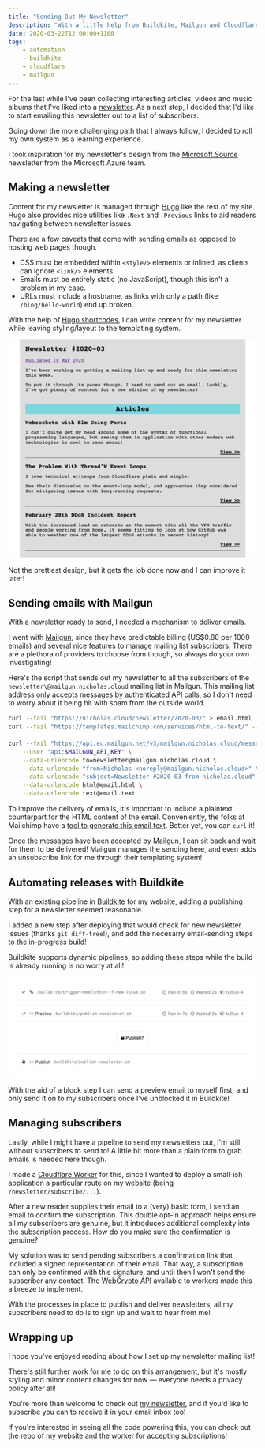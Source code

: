 ```yaml
---
title: "Sending Out My Newsletter"
description: "With a little help from Buildkite, Mailgun and Cloudflare!"
date: 2020-03-22T12:00:00+1100
tags:
    - automation
    - buildkite
    - cloudflare
    - mailgun
---
```


For the last while I've been collecting interesting articles, videos and music albums that I've liked into a [newsletter](/newsletter/). As a next step, I decided that I'd like to start emailing this newsletter out to a list of subscribers.

Going down the more challenging path that I always follow, I decided to roll my own system as a learning experience.

<!--more-->

I took inspiration for my newsletter's design from the [Microsoft.Source](https://azure.microsoft.com/en-us/resources/join-the-azure-developer-community/) newsletter from the Microsoft Azure team.

## Making a newsletter

Content for my newsletter is managed through [Hugo](https://gohugo.io) like the rest of my site. Hugo also provides nice utilities like `.Next` and `.Previous` links to aid readers navigating between newsletter issues.

There are a few caveats that come with sending emails as opposed to hosting web pages though.

-   CSS must be embedded within `<style/>` elements or inlined, as clients can ignore `<link/>` elements.
-   Emails must be entirely static (no JavaScript), though this isn't a problem in my case.
-   URLs must include a hostname, as links with only a path (like `/blog/hello-world`) end up broken.

With the help of [Hugo shortcodes](https://gohugo.io/content-management/shortcodes/), I can write content for my newsletter while leaving styling/layout to the templating system.

![A screenshot of my newsletter, with a introductory paragraph and a collection of blog posts group under "Articles"](./newsletter.png)

Not the prettiest design, but it gets the job done now and I can improve it later!

## Sending emails with Mailgun

With a newsletter ready to send, I needed a mechanism to deliver emails.

I went with [Mailgun](https://mailgun.com), since they have predictable billing (US\$0.80 per 1000 emails) and several nice features to manage mailing list subscribers. There are a plethora of providers to choose from though, so always do your own investigating!

Here's the script that sends out my newsletter to all the subscribers of the `newsletter\@mailgun.nicholas.cloud` mailing list in Mailgun. This mailing list address only accepts messages by authenticated API calls, so I don't need to worry about it being hit with spam from the outside world.

```sh
curl --fail "https://nicholas.cloud/newsletter/2020-03/" > email.html
curl --fail "https://templates.mailchimp.com/services/html-to-text/" --data-urlencode html@email.html > email.text

curl --fail "https://api.eu.mailgun.net/v3/mailgun.nicholas.cloud/messages" \
    --user "api:$MAILGUN_API_KEY" \
    --data-urlencode to=newsletter@mailgun.nicholas.cloud \
    --data-urlencode "from=Nicholas <noreply@mailgun.nicholas.cloud>" \
    --data-urlencode "subject=Newsletter #2020-03 from nicholas.cloud" \
    --data-urlencode html@email.html \
    --data-urlencode text@email.text
```

To improve the delivery of emails, it's important to include a plaintext counterpart for the HTML content of the email. Conveniently, the folks at Mailchimp have a [tool to generate this email text](https://templates.mailchimp.com/resources/html-to-text/). Better yet, you can `curl` it!

Once the messages have been accepted by Mailgun, I can sit back and wait for them to be delivered! Mailgun manages the sending here, and even adds an unsubscribe link for me through their templating system!

## Automating releases with Buildkite

With an existing pipeline in [Buildkite](https://buildkite.com) for my website, adding a publishing step for a newsletter seemed reasonable.

I added a new step after deploying that would check for new newsletter issues (thanks `git diff-tree`!), and add the necesarry email-sending steps to the in-progress build!

Buildkite supports dynamic pipelines, so adding these steps while the build is already running is no worry at all!

![A set of steps in Buildkite, where the email to all the newsletter subscribers is only published if the "Publish?" confirmation step is unblocked](./buildkite-publishing.png)

With the aid of a block step I can send a preview email to myself first, and only send it on to my subscribers once I've unblocked it in Buildkite!

## Managing subscribers

Lastly, while I might have a pipeline to send my newsletters out, I'm still without subscribers to send to! A little bit more than a plain form to grab emails is needed here though.

I made a [Cloudflare Worker](https://workers.dev) for this, since I wanted to deploy a small-ish application a particular route on my website (being `/newsletter/subscribe/...`).

After a new reader supplies their email to a (very) basic form, I send an email to confirm the subscription. This double opt-in approach helps ensure all my subscribers are genuine, but it introduces additional complexity into the subscription process. How do you make sure the confirmation is genuine?

My solution was to send pending subscribers a confirmation link that included a signed representation of their email. That way, a subscription can only be confirmed with this signature, and until then I won't send the subscriber any contact. The [WebCrypto API](https://developer.mozilla.org/en-US/docs/Web/API/SubtleCrypto) available to workers made this a breeze to implement.

With the processes in place to publish and deliver newsletters, all my subscribers need to do is to sign up and wait to hear from me!

## Wrapping up

I hope you've enjoyed reading about how I set up my newsletter mailing list!

There's still further work for me to do on this arrangement, but it's mostly styling and minor content changes for now — everyone needs a privacy policy after all!

You're more than welcome to check out [my newsletter](/newsletter/), and if you'd like to subscribe you can to receive it in your email inbox too!

If you're interested in seeing all the code powering this, you can check out the repo of [my website](https://github.com/nchlswhttkr/website/) and [the worker](https://github.com/nchlswhttkr/workers#newsletter-subscription-form) for accepting subscriptions!
